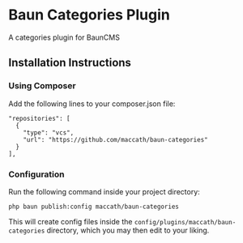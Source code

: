 # Baun Categories Plugin

A categories plugin for BaunCMS

## Installation Instructions

### Using Composer

Add the following lines to your composer.json file:

    "repositories": [
      {
        "type": "vcs",
        "url": "https://github.com/maccath/baun-categories"
      }
    ],

### Configuration

Run the following command inside your project directory:

`php baun publish:config maccath/baun-categories`

This will create config files inside the `config/plugins/maccath/baun-categories` directory, which you may then edit to your liking.